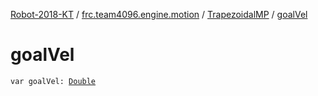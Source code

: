 [Robot-2018-KT](../../index.md) / [frc.team4096.engine.motion](../index.md) / [TrapezoidalMP](index.md) / [goalVel](./goal-vel.md)

# goalVel

`var goalVel: `[`Double`](https://kotlinlang.org/api/latest/jvm/stdlib/kotlin/-double/index.html)